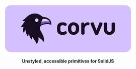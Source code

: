 <div align="center">
  <img src="./assets/corvu_banner.svg" width=400 />
</div>
<br />
<div align="center">
 <strong>
  Unstyled, accessible primitives for SolidJS
 </strong>
</div>
